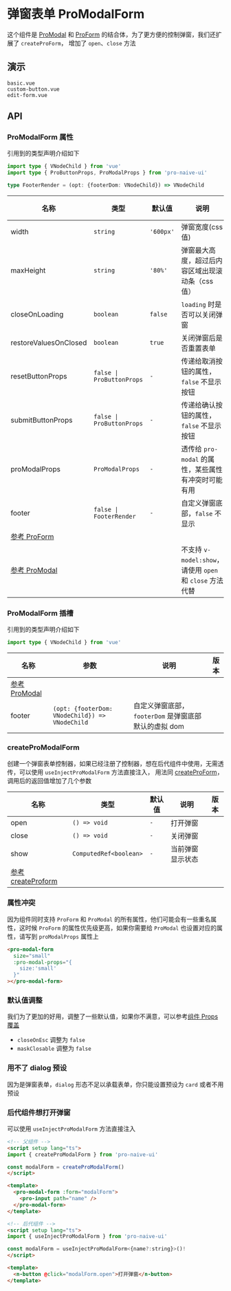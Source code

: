 # 弹窗表单 ProModalForm
<!--single-column-->

这个组件是 [ProModal](modal) 和 [ProForm](form) 的结合体，为了更方便的控制弹窗，我们还扩展了 `createProForm`，
增加了 `open`、`close` 方法

## 演示

```demo
basic.vue
custom-button.vue
edit-form.vue
```

## API
### ProModalForm 属性
引用到的类型声明介绍如下
```typescript
import type { VNodeChild } from 'vue'
import type { ProButtonProps, ProModalProps } from 'pro-naive-ui'

type FooterRender = (opt: {footerDom: VNodeChild}) => VNodeChild
```

| 名称                                 | 类型                      | 默认值    | 说明                                                     | 版本 |
| ------------------------------------ | ------------------------- | --------- | -------------------------------------------------------- | ---- |
| width                                | `string`                  | `'600px'` | 弹窗宽度(css 值)                                         |      |
| maxHeight                            | `string`                  | `'80%'`   | 弹窗最大高度，超过后内容区域出现滚动条（css 值）         |      |
| closeOnLoading                       | `boolean`                 | `false`   | `loading` 时是否可以关闭弹窗                             |      |
| restoreValuesOnClosed                | `boolean`                 | `true`    | 关闭弹窗后是否重置表单                                   |      |
| resetButtonProps                     | `false \| ProButtonProps` | `-`       | 传递给取消按钮的属性，`false` 不显示按钮                 |      |
| submitButtonProps                    | `false \| ProButtonProps` | `-`       | 传递给确认按钮的属性，`false` 不显示按钮                 |      |
| proModalProps                        | `ProModalProps`           | `-`       | 透传给 `pro-modal` 的属性，某些属性有冲突时可能有用      |      |
| footer                               | `false \| FooterRender`   | `-`       | 自定义弹窗底部，`false` 不显示                           |      |
| [参考 ProForm](form#ProForm-属性)    |                           |           |                                                          |      |
| [参考 ProModal](modal#ProModal-属性) |                           |           | 不支持 `v-model:show`，请使用 `open` 和 `close` 方法代替 |      |

### ProModalForm 插槽
引用到的类型声明介绍如下
```typescript
import type { VNodeChild } from 'vue'
```

| 名称                                 | 参数                                           | 说明                                                 | 版本 |
| ------------------------------------ | ---------------------------------------------- | ---------------------------------------------------- | ---- |
| [参考 ProModal](modal#ProModal-插槽) |                                                |                                                      |      |
| footer                               | `(opt: {footerDom: VNodeChild}) => VNodeChild` | 自定义弹窗底部，`footerDom` 是弹窗底部默认的虚拟 dom |      |

### createProModalForm
创建一个弹窗表单控制器，如果已经注册了控制器，想在后代组件中使用，无需透传，可以使用 `useInjectProModalForm` 方法直接注入，
用法同 [createProForm](form#createProForm)，调用后的返回值增加了几个参数

| 名称                                              | 类型                   | 默认值 | 说明             | 版本 |
| ------------------------------------------------- | ---------------------- | ------ | ---------------- | ---- |
| open                                              | `() => void`           | `-`    | 打开弹窗         |      |
| close                                             | `() => void`           | `-`    | 关闭弹窗         |      |
| show                                              | `ComputedRef<boolean>` | `-`    | 当前弹窗显示状态 |      |
| [参考 createProform](form#createProForm-Returned) |                        |        |                  |      |

### 属性冲突
因为组件同时支持 `ProForm` 和 `ProModal` 的所有属性，他们可能会有一些重名属性，这时候 `ProForm` 的属性优先级更高，如果你需要给 `ProModal`
也设置对应的属性，请写到 `proModalProps` 属性上
```html
<pro-modal-form
  size="small"
  :pro-modal-props="{
    size:'small'
  }"
></pro-modal-form>
```

### 默认值调整
我们为了更加的好用，调整了一些默认值，如果你不满意，可以参考[组件 Props 覆盖](config-provider#prop-overrides.vue)
- `closeOnEsc` 调整为 `false`
- `maskClosable` 调整为 `false`

### 用不了 dialog 预设
因为是弹窗表单，`dialog` 形态不足以承载表单，你只能设置预设为 `card` 或者不用预设

### 后代组件想打开弹窗
可以使用 `useInjectProModalForm` 方法直接注入
```html
<!-- 父组件 -->
<script setup lang="ts">
import { createProModalForm } from 'pro-naive-ui'

const modalForm = createProModalForm()
</script>

<template>
  <pro-modal-form :form="modalForm">
    <pro-input path="name" />
  </pro-modal-form>
</template>

<!-- 后代组件 -->
<script setup lang="ts">
import { useInjectProModalForm } from 'pro-naive-ui'

const modalForm = useInjectProModalForm<{name?:string}>()!
</script>

<template>
  <n-button @click="modalForm.open">打开弹窗</n-button>
</template>
```
